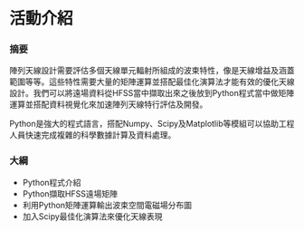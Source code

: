 # 活動介紹

### 摘要

陣列天線設計需要評估多個天線單元輻射所組成的波束特性，像是天線增益及涵蓋範圍等等。這些特性需要大量的矩陣運算並搭配最佳化演算法才能有效的優化天線設計。我們可以將遠場資料從HFSS當中擷取出來之後放到Python程式當中做矩陣運算並搭配資料視覺化來加速陣列天線特行評估及開發。

Python是強大的程式語言，搭配Numpy、Scipy及Matplotlib等模組可以協助工程人員快速完成複雜的科學數據計算及資料處理。

### 大綱

* Python程式介紹
* Python擷取HFSS遠場矩陣
* 利用Python矩陣運算輸出波束空間電磁場分布圖
* 加入Scipy最佳化演算法來優化天線表現

